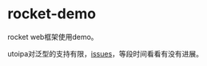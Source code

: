 # rocket-demo

rocket web框架使用demo。

utoipa对泛型的支持有限，[issues](https://github.com/juhaku/utoipa/issues/703)，等段时间看看有没有进展。

